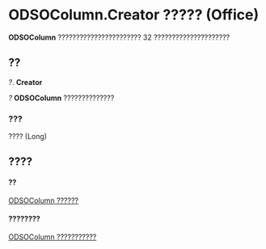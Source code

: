 
# ODSOColumn.Creator ????? (Office)

 **ODSOColumn** ??????????????????????? 32 ?????????????????????


## ??

 _?_. **Creator**

 _?_ **ODSOColumn** ??????????????


### ???

???? (Long)


## ????


#### ??


[ODSOColumn ??????](f8fe41bd-c9bd-fb5b-8ca7-27940c9c0996.md)
#### ????????


[ODSOColumn ???????????](http://msdn.microsoft.com/library/2f780b91-4f87-6db0-cab6-cc3689487eb4%28Office.15%29.aspx)